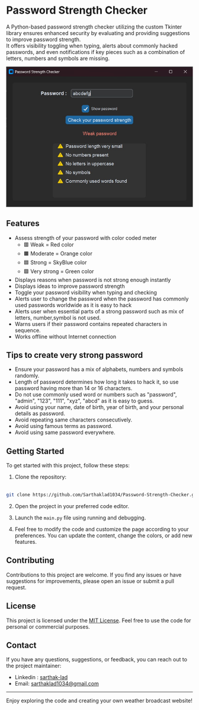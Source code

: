 # Password Strength Checker

A Python-based password strength checker utilizing the custom Tkinter library ensures enhanced security by evaluating and providing suggestions to improve password strength.
<br>It offers visibility toggling when typing, alerts about commonly hacked passwords, and even notifications if key pieces such as a combination of letters, numbers and symbols are missing.

![Website preview 1](images/preview1.jpg)

## Features 
- Assess strength of your password with color coded meter
    - 🟥 Weak = Red color 
    - 🟧 Moderate = Orange color
    - 🟦 Strong = SkyBlue color
    - 🟩 Very strong = Green color
- Displays reasons when password is not strong enough instantly
- Displays ideas to improve password strength
- Toggle your password visibility when typing and checking
- Alerts user to change the password when the password has commonly used passwords worldwide as it is easy to hack
- Alerts user when essential parts of a strong password such as mix of letters, number,symbol is not used.
- Warns users if their password contains repeated characters in sequence.
- Works offline without Internet connection

## Tips to create very strong password 
- Ensure your password has a mix of alphabets, numbers and symbols randomly.
- Length of password determines how long it takes to hack it, so use password having more than 14 or 16 characters.
- Do not use commonly used word or numbers such as "password", "admin", "123", "111", "xyz", "abcd" as it is easy to guess.
- Avoid using your name, date of birth, year of birth, and your personal details as password.
- Avoid repeating same characters consecutively.
- Avoid using famous terms as password.
- Avoid using same password everywhere.

## Getting Started

To get started with this project, follow these steps:

1. Clone the repository:

```bash

git clone https://github.com/Sarthaklad1034/Password-Strength-Checker.git
```

2. Open the project in your preferred code editor.

3. Launch the `main.py` file using running and debugging.

4. Feel free to modify the code and customize the page according to your preferences. You can update the content, change the colors, or add new features.

## Contributing

Contributions to this project are welcome. If you find any issues or have suggestions for improvements, please open an issue or submit a pull request.

## License

This project is licensed under the [MIT License](LICENSE). Feel free to use the code for personal or commercial purposes.

## Contact

If you have any questions, suggestions, or feedback, you can reach out to the project maintainer:

- Linkedin : [sarthak-lad](https://linkedin.com/in/sarthak-lad)
- Email: [sarthaklad1034@gmail.com](mailto:sarthaklad1034@gmail.com)

---

Enjoy exploring the code and creating your own weather broadcast website!
